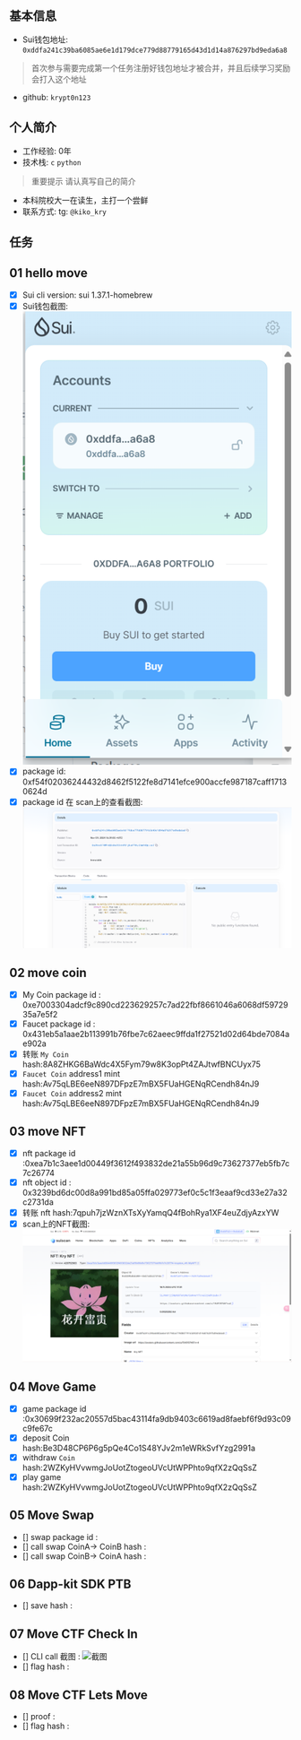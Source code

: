 ## 基本信息
- Sui钱包地址: `0xddfa241c39ba6085ae6e1d179dce779d88779165d43d1d14a876297bd9eda6a8`
> 首次参与需要完成第一个任务注册好钱包地址才被合并，并且后续学习奖励会打入这个地址
- github: `krypt0n123`

## 个人简介
- 工作经验: 0年
- 技术栈: `c` `python`
> 重要提示 请认真写自己的简介
- 本科院校大一在读生，主打一个尝鲜
- 联系方式: tg: `@kiko_kry` 

## 任务

##   01 hello move  
- [x] Sui cli version: sui 1.37.1-homebrew
- [x] Sui钱包截图: ![Sui钱包截图](./images/K.png)
- [x] package id: 0xf54f02036244432d8462f5122fe8d7141efce900accfe987187caff17130624d
- [X] package id 在 scan上的查看截图:![Scan截图](./images/l.png)

##   02 move coin
- [x] My Coin package id : 0xe7003304adcf9c890cd223629257c7ad22fbf8661046a6068df5972935a7e5f2
- [x] Faucet package id : 0x431eb5a1aae2b113991b76fbe7c62aeec9ffda1f27521d02d64bde7084ae902a
- [x] 转账 `My Coin` hash:8A8ZHKG6BaWdc4X5Fym79w8K3opPt4ZAJtwfBNCUyx75
- [x] `Faucet Coin` address1 mint hash:Av75qLBE6eeN897DFpzE7mBX5FUaHGENqRCendh84nJ9
- [x] `Faucet Coin` address2 mint hash:Av75qLBE6eeN897DFpzE7mBX5FUaHGENqRCendh84nJ9

##   03 move NFT
- [x] nft package id :0xea7b1c3aee1d00449f3612f493832de21a55b96d9c73627377eb5fb7c7c26774
- [x] nft object id : 0x3239bd6dc00d8a991bd85a05ffa029773ef0c5c1f3eaaf9cd33e27a32c2731da
- [x] 转账 nft  hash:7qpuh7jzWznXTsXyYamqQ4fBohRya1XF4euZdjyAzxYW
- [x] scan上的NFT截图:![Scan截图](./images/NFT.png)

##   04 Move Game
- [x] game package id :0x30699f232ac20557d5bac43114fa9db9403c6619ad8faebf6f9d93c09c9fe67c
- [x] deposit Coin hash:Be3D48CP6P6g5pQe4Co1S48YJv2m1eWRkSvfYzg2991a
- [x] withdraw `Coin` hash:2WZKyHVvwmgJoUotZtogeoUVcUtWPPhto9qfX2zQqSsZ
- [x] play game hash:2WZKyHVvwmgJoUotZtogeoUVcUtWPPhto9qfX2zQqSsZ

##   05 Move Swap
- [] swap package id :
- [] call swap CoinA-> CoinB  hash :
- [] call swap CoinB-> CoinA  hash :

##   06 Dapp-kit SDK PTB
- [] save hash :

##   07 Move CTF Check In
- [] CLI call 截图 : ![截图](./images/你的图片地址)
- [] flag hash :

##   08 Move CTF Lets Move
- [] proof : 
- [] flag hash :
